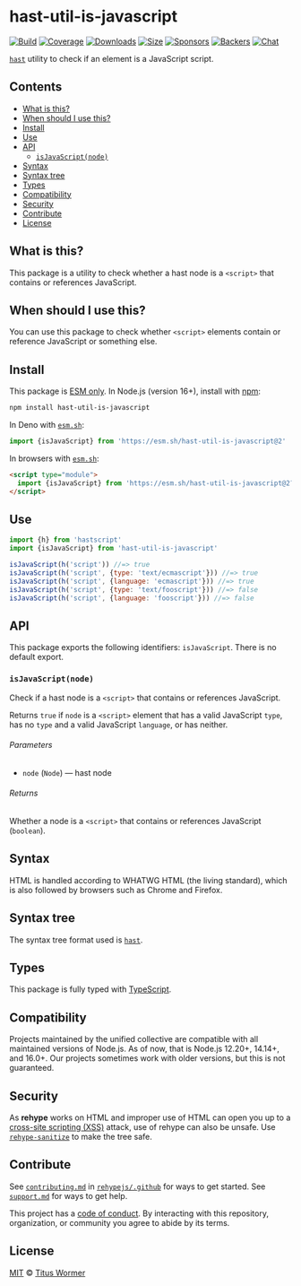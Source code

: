 <!--This file is generated-->

# hast-util-is-javascript

[![Build][build-badge]][build]
[![Coverage][coverage-badge]][coverage]
[![Downloads][downloads-badge]][downloads]
[![Size][size-badge]][size]
[![Sponsors][funding-sponsors-badge]][funding]
[![Backers][funding-backers-badge]][funding]
[![Chat][chat-badge]][chat]

[`hast`][hast] utility to check if an element is a JavaScript script.

## Contents

*   [What is this?](#what-is-this)
*   [When should I use this?](#when-should-i-use-this)
*   [Install](#install)
*   [Use](#use)
*   [API](#api)
    *   [`isJavaScript(node)`](#isjavascriptnode)
*   [Syntax](#syntax)
*   [Syntax tree](#syntax-tree)
*   [Types](#types)
*   [Compatibility](#compatibility)
*   [Security](#security)
*   [Contribute](#contribute)
*   [License](#license)

## What is this?

This package is a utility to check whether a hast node is a `<script>` that
contains or references JavaScript.

## When should I use this?

You can use this package to check whether `<script>` elements contain or
reference JavaScript or something else.

## Install

This package is [ESM only][esm].
In Node.js (version 16+), install with [npm][]:

```sh
npm install hast-util-is-javascript
```

In Deno with [`esm.sh`][esm-sh]:

```js
import {isJavaScript} from 'https://esm.sh/hast-util-is-javascript@2'
```

In browsers with [`esm.sh`][esm-sh]:

```html
<script type="module">
  import {isJavaScript} from 'https://esm.sh/hast-util-is-javascript@2?bundle'
</script>
```

## Use

```js
import {h} from 'hastscript'
import {isJavaScript} from 'hast-util-is-javascript'

isJavaScript(h('script')) //=> true
isJavaScript(h('script', {type: 'text/ecmascript'})) //=> true
isJavaScript(h('script', {language: 'ecmascript'})) //=> true
isJavaScript(h('script', {type: 'text/fooscript'})) //=> false
isJavaScript(h('script', {language: 'fooscript'})) //=> false
```

## API

This package exports the following identifiers:
`isJavaScript`.
There is no default export.

### `isJavaScript(node)`

Check if a hast node is a `<script>` that contains or references JavaScript.

Returns `true` if `node` is a `<script>` element that has a valid JavaScript
`type`, has no `type` and a valid JavaScript `language`, or has neither.

###### Parameters

*   `node` (`Node`) — hast node

###### Returns

Whether a node is a `<script>` that contains or references JavaScript
(`boolean`).

## Syntax

HTML is handled according to WHATWG HTML (the living standard), which is also
followed by browsers such as Chrome and Firefox.

## Syntax tree

The syntax tree format used is [`hast`][hast].

## Types

This package is fully typed with [TypeScript][].

## Compatibility

Projects maintained by the unified collective are compatible with all maintained
versions of Node.js.
As of now, that is Node.js 12.20+, 14.14+, and 16.0+.
Our projects sometimes work with older versions, but this is not guaranteed.

## Security

As **rehype** works on HTML and improper use of HTML can open you up to a
[cross-site scripting (XSS)][xss] attack, use of rehype can also be unsafe.
Use [`rehype-sanitize`][rehype-sanitize] to make the tree safe.

## Contribute

See [`contributing.md`][contributing] in [`rehypejs/.github`][health] for ways
to get started.
See [`support.md`][support] for ways to get help.

This project has a [code of conduct][coc].
By interacting with this repository, organization, or community you agree to
abide by its terms.

## License

[MIT][license] © [Titus Wormer][author]

[author]: https://wooorm.com

[build]: https://github.com/rehypejs/rehype-minify/actions

[build-badge]: https://github.com/rehypejs/rehype-minify/workflows/main/badge.svg

[chat]: https://github.com/rehypejs/rehype/discussions

[chat-badge]: https://img.shields.io/badge/chat-discussions-success.svg

[coc]: https://github.com/rehypejs/.github/blob/main/code-of-conduct.md

[contributing]: https://github.com/rehypejs/.github/blob/main/contributing.md

[coverage]: https://codecov.io/github/rehypejs/rehype-minify

[coverage-badge]: https://img.shields.io/codecov/c/github/rehypejs/rehype-minify.svg

[downloads]: https://www.npmjs.com/package/hast-util-is-javascript

[downloads-badge]: https://img.shields.io/npm/dm/hast-util-is-javascript.svg

[esm]: https://gist.github.com/sindresorhus/a39789f98801d908bbc7ff3ecc99d99c

[esm-sh]: https://esm.sh

[funding]: https://opencollective.com/unified

[funding-backers-badge]: https://opencollective.com/unified/backers/badge.svg

[funding-sponsors-badge]: https://opencollective.com/unified/sponsors/badge.svg

[hast]: https://github.com/syntax-tree/hast

[health]: https://github.com/rehypejs/.github

[license]: https://github.com/rehypejs/rehype-minify/blob/main/license

[npm]: https://docs.npmjs.com/cli/install

[rehype-sanitize]: https://github.com/rehypejs/rehype-sanitize

[size]: https://bundlephobia.com/result?p=hast-util-is-javascript

[size-badge]: https://img.shields.io/bundlephobia/minzip/hast-util-is-javascript.svg

[support]: https://github.com/rehypejs/.github/blob/main/support.md

[typescript]: https://www.typescriptlang.org

[xss]: https://en.wikipedia.org/wiki/Cross-site_scripting
